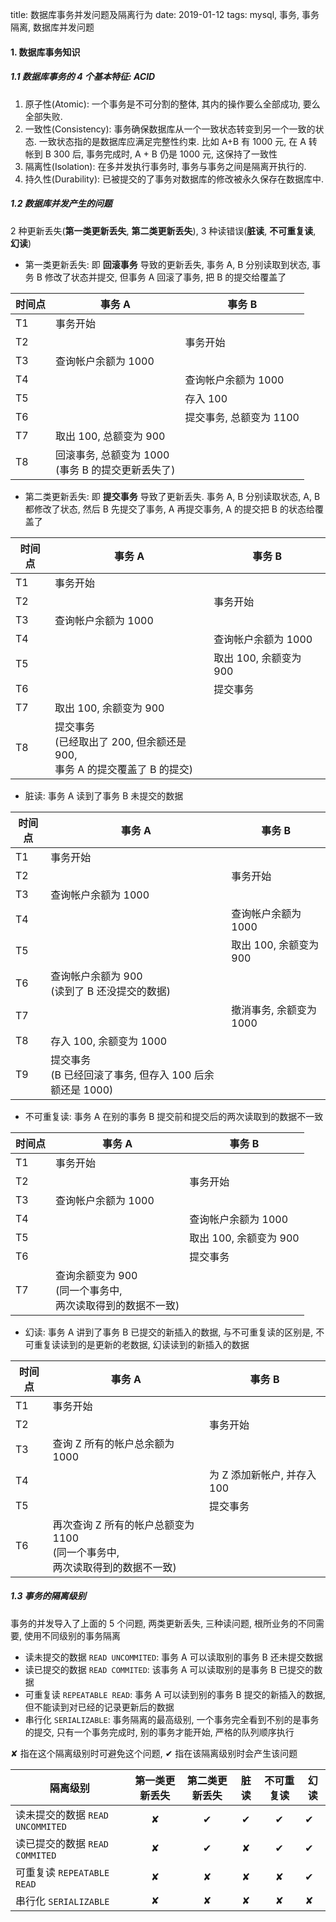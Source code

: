 title: 数据库事务并发问题及隔离行为
date: 2019-01-12
tags: mysql, 事务, 事务隔离, 数据库并发问题







#### 1. 数据库事务知识

##### 1.1 数据库事务的 4 个基本特征: ACID

1. 原子性(Atomic): 一个事务是不可分割的整体, 其内的操作要么全部成功, 要么全部失败.
2. 一致性(Consistency): 事务确保数据库从一个一致状态转变到另一个一致的状态. 一致状态指的是数据库应满足完整性约束. 比如 A+B 有 1000 元, 在 A 转帐到 B 300 后, 事务完成时, A + B 仍是 1000 元, 这保持了一致性
3. 隔离性(Isolation): 在多并发执行事务时, 事务与事务之间是隔离开执行的.
4. 持久性(Durability): 已被提交的了事务对数据库的修改被永久保存在数据库中.

##### 1.2 数据库并发产生的问题

2 种更新丢失(**第一类更新丢失**, **第二类更新丢失**), 3 种读错误(**脏读**, **不可重复读**, **幻读**)

* 第一类更新丢失: 即 **回滚事务** 导致的更新丢失, 事务 A, B 分别读取到状态, 事务 B 修改了状态并提交, 但事务 A 回滚了事务, 把 B 的提交给覆盖了

| 时间点 | 事务 A                                                 | 事务 B                  |
| ------ | ------------------------------------------------------ | ----------------------- |
| T1     | 事务开始                                               |                         |
| T2     |                                                        | 事务开始                |
| T3     | 查询帐户余额为 1000                                    |                         |
| T4     |                                                        | 查询帐户余额为 1000     |
| T5     |                                                        | 存入 100                |
| T6     |                                                        | 提交事务, 总额变为 1100 |
| T7     | 取出 100, 总额变为 900                                 |                         |
| T8     | 回滚事务, 总额变为 1000<br />(事务 B 的提交更新丢失了) |                         |

* 第二类更新丢失: 即 **提交事务** 导致了更新丢失. 事务 A, B 分别读取状态, A, B 都修改了状态, 然后 B 先提交了事务, A 再提交事务, A 的提交把 B 的状态给覆盖了

| 时间点 | 事务 A                 | 事务 B                 |
| ------ | ---------------------- | ---------------------- |
| T1     | 事务开始               |                        |
| T2     |                        | 事务开始               |
| T3     | 查询帐户余额为 1000    |                        |
| T4     |                        | 查询帐户余额为 1000    |
| T5     |                        | 取出 100, 余额变为 900 |
| T6     |                        | 提交事务               |
| T7     | 取出 100, 余额变为 900 |                        |
| T8     | 提交事务<br />(已经取出了 200, 但余额还是900,<br />事务 A 的提交覆盖了 B 的提交)	|                        |

* 脏读: 事务 A 读到了事务 B 未提交的数据

| 时间点 | 事务 A                                                       | 事务 B                  |
| ------ | ------------------------------------------------------------ | ----------------------- |
| T1     | 事务开始                                                     |                         |
| T2     |                                                              | 事务开始                |
| T3     | 查询帐户余额为 1000                                          |                         |
| T4     |                                                              | 查询帐户余额为 1000     |
| T5     |                                                              | 取出 100, 余额变为 900  |
| T6     | 查询帐户余额为 900<br />(读到了 B 还没提交的数据)            |                         |
| T7     |                                                              | 撤消事务, 余额变为 1000 |
| T8     | 存入 100, 余额变为 1000                                      |                         |
| T9     | 提交事务<br />(B 已经回滚了事务, 但存入 100 后余额还是 1000) |                         |

* 不可重复读: 事务 A 在别的事务 B 提交前和提交后的两次读取到的数据不一致

| 时间点 | 事务 A                 | 事务 B                 |
| ------ | ---------------------- | ---------------------- |
| T1     | 事务开始               |                        |
| T2     |                        | 事务开始               |
| T3     | 查询帐户余额为 1000    |                        |
| T4     |                        | 查询帐户余额为 1000    |
| T5     |                        | 取出 100, 余额变为 900 |
| T6     |                        | 提交事务               |
| T7     | 查询余额变为 900<br />(同一个事务中, <br />两次读取得到的数据不一致) |                        |

* 幻读: 事务 A 讲到了事务 B 已提交的新插入的数据, 与不可重复读的区别是, 不可重复读读到的是更新的老数据, 幻读读到的新插入的数据

| 时间点 | 事务 A                                                       | 事务 B                      |
| ------ | ------------------------------------------------------------ | --------------------------- |
| T1     | 事务开始                                                     |                             |
| T2     |                                                              | 事务开始                    |
| T3     | 查询 Z 所有的帐户总余额为 1000                               |                             |
| T4     |                                                              | 为 Z 添加新帐户, 并存入 100 |
| T5     |                                                              | 提交事务                    |
| T6     | 再次查询 Z 所有的帐户总额变为 1100<br />(同一个事务中, <br />两次读取得到的数据不一致) |                             |

##### 1.3 事务的隔离级别

事务的并发导入了上面的 5 个问题, 两类更新丢失, 三种读问题, 根所业务的不同需要, 使用不同级别的事务隔离

* 读未提交的数据 `READ UNCOMMITED`: 事务 A 可以读取别的事务 B 还未提交数据
* 读已提交的数据 `READ COMMITED`: 该事务 A 可以读取别的是事务 B 已提交的数据
* 可重复读 `REPEATABLE READ`: 事务 A 可以读到别的事务 B 提交的新插入的数据, 但不能读到对已经的记录更新后的数据
* 串行化 `SERIALIZABLE`: 事务隔离的最高级别, 一个事务完全看到不别的是事务的提交, 只有一个事务完成时, 别的事务才能开始, 严格的队列顺序执行

✘ 指在这个隔离级别时可避免这个问题, ✔︎ 指在该隔离级别时会产生该问题

| 隔离级别                         | 第一类更新丢失 | 第二类更新丢失 | 脏读 | 不可重复读 | 幻读 |
| -------------------------------- | :------------: | :------------: | :--: | :--------: | ---- |
| 读未提交的数据 `READ UNCOMMITED` |       ✘        |       ✔︎        |  ✔︎   |     ✔︎      | ✔︎    |
| 读已提交的数据 `READ COMMITED`   |       ✘        |       ✔︎        |  ✘   |     ✔︎      | ✔︎    |
| 可重复读 `REPEATABLE READ`       |       ✘        |       ✘        |  ✘   |     ✘      | ✔︎    |
| 串行化 `SERIALIZABLE`            |       ✘        |       ✘        |  ✘   |     ✘      | ✘    |










